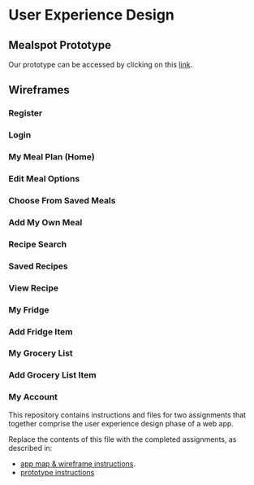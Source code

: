 # User Experience Design 

## Mealspot Prototype
Our prototype can be accessed by clicking on this [link](https://www.figma.com/proto/slUi9tpzxILPcYkg1TBGyQ/Mealspot?node-id=2%3A19&scaling=scale-down&page-id=0%3A1&starting-point-node-id=2%3A19).

## Wireframes 

### Register

### Login

### My Meal Plan (Home)

### Edit Meal Options

### Choose From Saved Meals

### Add My Own Meal

### Recipe Search

### Saved Recipes

### View Recipe

### My Fridge

### Add Fridge Item

### My Grocery List

### Add Grocery List Item

### My Account


This repository contains instructions and files for two assignments that together comprise the user experience design phase of a web app.

Replace the contents of this file with the completed assignments, as described in:

- [app map & wireframe instructions](instructions-0a-app-map-wireframes.md).
- [prototype instructions](instructions-0b-prototyping.md)
